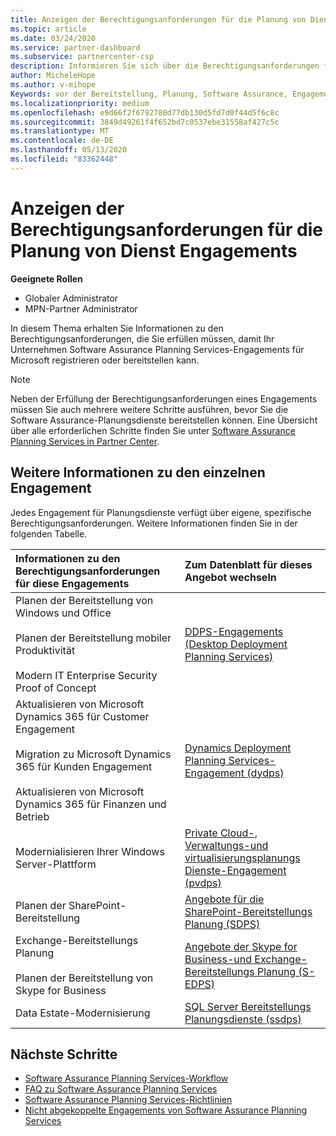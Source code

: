 ```yaml
---
title: Anzeigen der Berechtigungsanforderungen für die Planung von Dienst Engagements
ms.topic: article
ms.date: 03/24/2020
ms.service: partner-dashboard
ms.subservice: partnercenter-csp
description: Informieren Sie sich über die Berechtigungsanforderungen für jede Software Assurance Planning Services-Einbindung, die ein Unternehmen für Unternehmenskunden anbieten kann.
author: MicheleHope
ms.author: v-mihope
Keywords: vor der Bereitstellung, Planung, Software Assurance, Engagements, Anforderungen, Qualifikation, Angebot
ms.localizationpriority: medium
ms.openlocfilehash: e9d66f2f6792780d77db130d5fd7d0f44d5f6c8c
ms.sourcegitcommit: 3849d49261f4f652bd7c0537ebe31558af427c5c
ms.translationtype: MT
ms.contentlocale: de-DE
ms.lasthandoff: 05/13/2020
ms.locfileid: "83362448"
---
```

# <a name="view-eligibility-requirements-for-planning-services-engagements"></a>Anzeigen der Berechtigungsanforderungen für die Planung von Dienst Engagements

**Geeignete Rollen**

- Globaler Administrator
- MPN-Partner Administrator

In diesem Thema erhalten Sie Informationen zu den Berechtigungsanforderungen, die Sie erfüllen müssen, damit Ihr Unternehmen Software Assurance Planning Services-Engagements für Microsoft registrieren oder bereitstellen kann.

>[!NOTE]
> Neben der Erfüllung der Berechtigungsanforderungen eines Engagements müssen Sie auch mehrere weitere Schritte ausführen, bevor Sie die Software Assurance-Planungsdienste bereitstellen können. Eine Übersicht über alle erforderlichen Schritte finden Sie unter [Software Assurance Planning Services in Partner Center](software-assurance-dps.md).

## <a name="learn-more-about-each-engagement"></a>Weitere Informationen zu den einzelnen Engagement

Jedes Engagement für Planungsdienste verfügt über eigene, spezifische Berechtigungsanforderungen. Weitere Informationen finden Sie in der folgenden Tabelle.

|**Informationen zu den Berechtigungsanforderungen für diese Engagements**   |**Zum Datenblatt für dieses Angebot wechseln**  |
|:------------------------------------|:------------------|
| Planen der Bereitstellung von Windows und Office<br/><br/> Planen der Bereitstellung mobiler Produktivität<br/><br/> Modern IT Enterprise Security Proof of Concept | [DDPS-Engagements (Desktop Deployment Planning Services)](https://go.microsoft.com/fwlink/?linkid=2116072) |
| Aktualisieren von Microsoft Dynamics 365 für Customer Engagement<br/><br/> Migration zu Microsoft Dynamics 365 für Kunden Engagement<br/><br/> Aktualisieren von Microsoft Dynamics 365 für Finanzen und Betrieb  | [Dynamics Deployment Planning Services-Engagement (dydps)](https://go.microsoft.com/fwlink/?linkid=2116073)  |
| Modernialisieren Ihrer Windows Server-Plattform | [Private Cloud-, Verwaltungs-und virtualisierungsplanungs Dienste-Engagement (pvdps)](https://go.microsoft.com/fwlink/?linkid=2115982) |
| Planen der SharePoint-Bereitstellung   | [Angebote für die SharePoint-Bereitstellungs Planung (SDPS)](https://go.microsoft.com/fwlink/?linkid=2116074)  |
| Exchange-Bereitstellungs Planung<br/><br/> Planen der Bereitstellung von Skype for Business  | [Angebote der Skype for Business-und Exchange-Bereitstellungs Planung (S-EDPS)](https://go.microsoft.com/fwlink/?linkid=2116075)  |
| Data Estate-Modernisierung  | [SQL Server Bereitstellungs Planungsdienste (ssdps)](https://go.microsoft.com/fwlink/?linkid=2116076)  |

## <a name="next-steps"></a>Nächste Schritte

- [Software Assurance Planning Services-Workflow](https://go.microsoft.com/fwlink/?linkid=2115983)
- [FAQ zu Software Assurance Planning Services](https://go.microsoft.com/fwlink/?linkid=2116077)
- [Software Assurance Planning Services-Richtlinien](https://go.microsoft.com/fwlink/?linkid=2115984)
- [Nicht abgekoppelte Engagements von Software Assurance Planning Services](https://query.prod.cms.rt.microsoft.com/cms/api/am/binary/RE4sln9)
